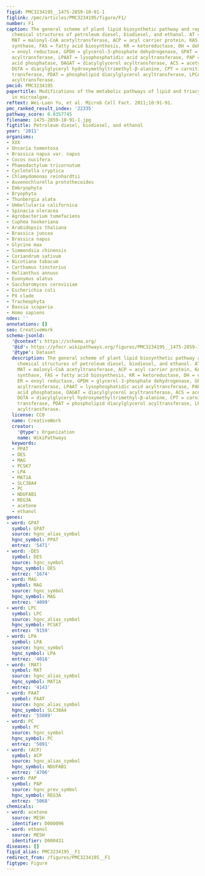 ```yaml
---
figid: PMC3234195__1475-2859-10-91-1
figlink: /pmc/articles/PMC3234195/figure/F1/
number: F1
caption: The general scheme of plant lipid biosynthetic pathway and representative
  chemical structures of petroleum diesel, biodiesel, and ethanol. AT = acetyltransferase,
  MAT = malonyl-CoA acetyltransferase, ACP = acyl carrier protein, KAS = ketoacyl
  synthase, FAS = fatty acid biosynthesis, KR = ketoreductase, DH = dehydratase, ER
  = enoyl reductase, GPDH = glycerol-3-phosphate dehydrogenase, GPAT = glycerol-3-phosphate
  acyltransferase, LPAAT = lysophosphatidic acid acyltransferase, PAP = phosphatidic
  acid phosphatase, DAGAT = diacylglycerol acyltransferase, ACS = acetyl-CoA synthetase,
  DGTA = diacylglyceryl hydroxymethyltrimethyl-β-alanine, CPT = carnitine palmitoyl
  transferase, PDAT = phospholipid diacylglycerol acyltransferase, LPCAT = lysophosphatidylcholine
  acyltransferase.
pmcid: PMC3234195
papertitle: Modifications of the metabolic pathways of lipid and triacylglycerol production
  in microalgae.
reftext: Wei-Luen Yu, et al. Microb Cell Fact. 2011;10:91-91.
pmc_ranked_result_index: '22335'
pathway_score: 0.8357745
filename: 1475-2859-10-91-1.jpg
figtitle: Petroleum diesel, biodiesel, and ethanol
year: '2011'
organisms:
- XXX
- Uncaria tomentosa
- Brassica napus var. napus
- Cocos nucifera
- Phaeodactylum tricornutum
- Cyclotella cryptica
- Chlamydomonas reinhardtii
- Auxenochlorella protothecoides
- Embryophyta
- Bryophyta
- Thunbergia alata
- Umbellularia californica
- Spinacia oleracea
- Agrobacterium tumefaciens
- Cuphea hookeriana
- Arabidopsis thaliana
- Brassica juncea
- Brassica napus
- Glycine max
- Simmondsia chinensis
- Coriandrum sativum
- Nicotiana tabacum
- Carthamus tinctorius
- Helianthus annuus
- Euonymus alatus
- Saccharomyces cerevisiae
- Escherichia coli
- PX clade
- Tracheophyta
- Bassia scoparia
- Homo sapiens
ndex: ''
annotations: []
seo: CreativeWork
schema-jsonld:
  '@context': https://schema.org/
  '@id': https://pfocr.wikipathways.org/figures/PMC3234195__1475-2859-10-91-1.html
  '@type': Dataset
  description: The general scheme of plant lipid biosynthetic pathway and representative
    chemical structures of petroleum diesel, biodiesel, and ethanol. AT = acetyltransferase,
    MAT = malonyl-CoA acetyltransferase, ACP = acyl carrier protein, KAS = ketoacyl
    synthase, FAS = fatty acid biosynthesis, KR = ketoreductase, DH = dehydratase,
    ER = enoyl reductase, GPDH = glycerol-3-phosphate dehydrogenase, GPAT = glycerol-3-phosphate
    acyltransferase, LPAAT = lysophosphatidic acid acyltransferase, PAP = phosphatidic
    acid phosphatase, DAGAT = diacylglycerol acyltransferase, ACS = acetyl-CoA synthetase,
    DGTA = diacylglyceryl hydroxymethyltrimethyl-β-alanine, CPT = carnitine palmitoyl
    transferase, PDAT = phospholipid diacylglycerol acyltransferase, LPCAT = lysophosphatidylcholine
    acyltransferase.
  license: CC0
  name: CreativeWork
  creator:
    '@type': Organization
    name: WikiPathways
  keywords:
  - PPAT
  - DES
  - MAG
  - PCSK7
  - LPA
  - MAT1A
  - SLC38A4
  - PC
  - NDUFAB1
  - REG3A
  - acetone
  - ethanol
genes:
- word: GPAT
  symbol: GPAT
  source: hgnc_alias_symbol
  hgnc_symbol: PPAT
  entrez: '5471'
- word: -DES
  symbol: DES
  source: hgnc_symbol
  hgnc_symbol: DES
  entrez: '1674'
- word: MAG
  symbol: MAG
  source: hgnc_symbol
  hgnc_symbol: MAG
  entrez: '4099'
- word: LPC
  symbol: LPC
  source: hgnc_alias_symbol
  hgnc_symbol: PCSK7
  entrez: '9159'
- word: LPA
  symbol: LPA
  source: hgnc_symbol
  hgnc_symbol: LPA
  entrez: '4018'
- word: (MAT)
  symbol: MAT
  source: hgnc_alias_symbol
  hgnc_symbol: MAT1A
  entrez: '4143'
- word: PAAT
  symbol: PAAT
  source: hgnc_alias_symbol
  hgnc_symbol: SLC38A4
  entrez: '55089'
- word: PC
  symbol: PC
  source: hgnc_symbol
  hgnc_symbol: PC
  entrez: '5091'
- word: (ACP)
  symbol: ACP
  source: hgnc_alias_symbol
  hgnc_symbol: NDUFAB1
  entrez: '4706'
- word: PAP
  symbol: PAP
  source: hgnc_prev_symbol
  hgnc_symbol: REG3A
  entrez: '5068'
chemicals:
- word: acetone
  source: MESH
  identifier: D000096
- word: ethanol
  source: MESH
  identifier: D000431
diseases: []
figid_alias: PMC3234195__F1
redirect_from: /figures/PMC3234195__F1
figtype: Figure
---
```

